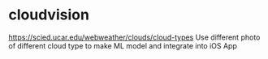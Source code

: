 # cloudvision
https://scied.ucar.edu/webweather/clouds/cloud-types
Use different photo of different cloud type to make ML model and integrate into iOS App
